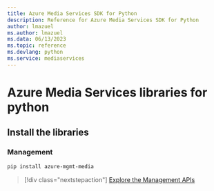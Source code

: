 ```yaml
---
title: Azure Media Services SDK for Python
description: Reference for Azure Media Services SDK for Python
author: lmazuel
ms.author: lmazuel
ms.data: 06/13/2023
ms.topic: reference
ms.devlang: python
ms.service: mediaservices
---
```

# Azure Media Services libraries for python

## Install the libraries


### Management

```bash
pip install azure-mgmt-media
```
> [!div class="nextstepaction"]
> [Explore the Management APIs](/python/api/overview/azure/mediaservices/management)